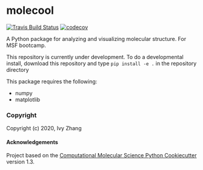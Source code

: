 molecool
==============================
[//]: # (Badges)
[![Travis Build Status](https://travis-ci.com/REPLACE_WITH_OWNER_ACCOUNT/molecool.svg?branch=master)](https://travis-ci.com/REPLACE_WITH_OWNER_ACCOUNT/molecool)
[![codecov](https://codecov.io/gh/REPLACE_WITH_OWNER_ACCOUNT/molecool/branch/master/graph/badge.svg)](https://codecov.io/gh/REPLACE_WITH_OWNER_ACCOUNT/molecool/branch/master)


A Python package for analyzing and visualizing molecular structure. For MSF bootcamp.

This repository is currently under development. To do a developmental install, download this repository and type 
`pip install -e .`
in the repository directory

This package requires the following:
- numpy 
- matplotlib

### Copyright

Copyright (c) 2020, Ivy Zhang


#### Acknowledgements
 
Project based on the 
[Computational Molecular Science Python Cookiecutter](https://github.com/molssi/cookiecutter-cms) version 1.3.
